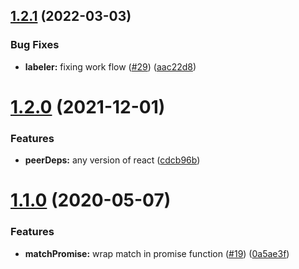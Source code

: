 ## [1.2.1](https://github.com/americanexpress/one-app-router/compare/v1.2.0...v1.2.1) (2022-03-03)


### Bug Fixes

* **labeler:** fixing work flow ([#29](https://github.com/americanexpress/one-app-router/issues/29)) ([aac22d8](https://github.com/americanexpress/one-app-router/commit/aac22d8a25f4fc95ba9e42e91df943a6d79e954a))

# [1.2.0](https://github.com/americanexpress/one-app-router/compare/v1.1.0...v1.2.0) (2021-12-01)


### Features

* **peerDeps:** any version of react ([cdcb96b](https://github.com/americanexpress/one-app-router/commit/cdcb96b6f5397e6823849c86a641dec174245305))

# [1.1.0](https://github.com/americanexpress/one-app-router/compare/v1.0.0...v1.1.0) (2020-05-07)


### Features

* **matchPromise:** wrap match in promise function ([#19](https://github.com/americanexpress/one-app-router/issues/19)) ([0a5ae3f](https://github.com/americanexpress/one-app-router/commit/0a5ae3fa76803bf2e8ffbef3dd6d51315c7fe182))
